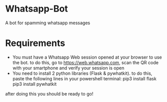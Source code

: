 # Whatsapp-Bot
A bot for spamming whatsapp messages
# Requirements
- You must have a Whatsapp Web session opened at your browser to use the bot. to do this, go to https://web.whatsapp.com, scan the QR code with your smartphone and verify your session is open
- You need to install 2 python libraries (Flask & pywhatkit). to do this, paste the following lines in your powershell terminal:
pip3 install flask
pip3 install pywhatkit

after doing this you should be ready to go!
